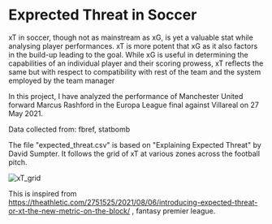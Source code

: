 # Exprected Threat in Soccer

xT in soccer, though not as mainstream as xG, is yet a valuable stat while analysing player performances.
xT is more potent that xG as it also factors in the build-up leading to the goal. While xG is useful in determining the capabilities of an individual player and their scoring prowess, xT reflects the same but with respect to compatibility with rest of the team and the system employed by the team manager

In this project, I have analyzed the performance of Manchester United forward Marcus Rashford in the Europa League final against Villareal on 27 May 2021.

Data collected from:
fbref, statbomb

The file "expected_threat.csv" is based on "Explaining Expected Threat" by David Sumpter. It follows the grid of xT at various zones across the football pitch.




![xT_grid](https://github.com/akshan-main/expectedthreatsoccer/assets/97239696/436a542c-3500-4364-89ca-f7bc44b03831)



This is inspired from https://theathletic.com/2751525/2021/08/06/introducing-expected-threat-or-xt-the-new-metric-on-the-block/ , fantasy premier league.
